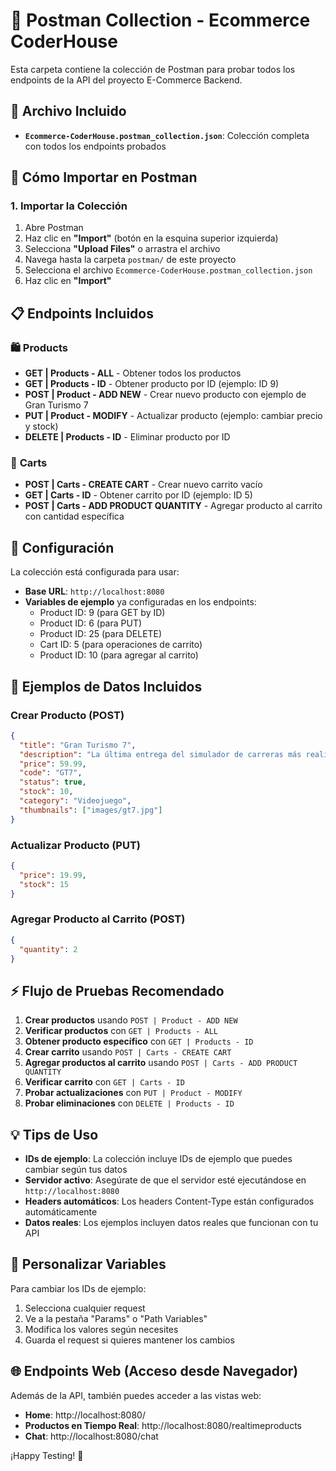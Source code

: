 # 📮 Postman Collection - Ecommerce CoderHouse

Esta carpeta contiene la colección de Postman para probar todos los endpoints de la API del proyecto E-Commerce Backend.

## 📁 Archivo Incluido

- **`Ecommerce-CoderHouse.postman_collection.json`**: Colección completa con todos los endpoints probados

## 🚀 Cómo Importar en Postman

### 1. Importar la Colección

1. Abre Postman
2. Haz clic en **"Import"** (botón en la esquina superior izquierda)
3. Selecciona **"Upload Files"** o arrastra el archivo
4. Navega hasta la carpeta `postman/` de este proyecto
5. Selecciona el archivo `Ecommerce-CoderHouse.postman_collection.json`
6. Haz clic en **"Import"**

## 📋 Endpoints Incluidos

### 🛍️ **Products**

- **GET | Products - ALL** - Obtener todos los productos
- **GET | Products - ID** - Obtener producto por ID (ejemplo: ID 9)
- **POST | Product - ADD NEW** - Crear nuevo producto con ejemplo de Gran Turismo 7
- **PUT | Product - MODIFY** - Actualizar producto (ejemplo: cambiar precio y stock)
- **DELETE | Products - ID** - Eliminar producto por ID

### 🛒 **Carts**

- **POST | Carts - CREATE CART** - Crear nuevo carrito vacío
- **GET | Carts - ID** - Obtener carrito por ID (ejemplo: ID 5)
- **POST | Carts - ADD PRODUCT QUANTITY** - Agregar producto al carrito con cantidad específica

## 🔧 Configuración

La colección está configurada para usar:

- **Base URL**: `http://localhost:8080`
- **Variables de ejemplo** ya configuradas en los endpoints:
  - Product ID: 9 (para GET by ID)
  - Product ID: 6 (para PUT)
  - Product ID: 25 (para DELETE)
  - Cart ID: 5 (para operaciones de carrito)
  - Product ID: 10 (para agregar al carrito)

## 📝 Ejemplos de Datos Incluidos

### Crear Producto (POST)

```json
{
  "title": "Gran Turismo 7",
  "description": "La última entrega del simulador de carreras más realista.",
  "price": 59.99,
  "code": "GT7",
  "status": true,
  "stock": 10,
  "category": "Videojuego",
  "thumbnails": ["images/gt7.jpg"]
}
```

### Actualizar Producto (PUT)

```json
{
  "price": 19.99,
  "stock": 15
}
```

### Agregar Producto al Carrito (POST)

```json
{
  "quantity": 2
}
```

## ⚡ Flujo de Pruebas Recomendado

1. **Crear productos** usando `POST | Product - ADD NEW`
2. **Verificar productos** con `GET | Products - ALL`
3. **Obtener producto específico** con `GET | Products - ID`
4. **Crear carrito** usando `POST | Carts - CREATE CART`
5. **Agregar productos al carrito** usando `POST | Carts - ADD PRODUCT QUANTITY`
6. **Verificar carrito** con `GET | Carts - ID`
7. **Probar actualizaciones** con `PUT | Product - MODIFY`
8. **Probar eliminaciones** con `DELETE | Products - ID`

## 💡 Tips de Uso

- **IDs de ejemplo**: La colección incluye IDs de ejemplo que puedes cambiar según tus datos
- **Servidor activo**: Asegúrate de que el servidor esté ejecutándose en `http://localhost:8080`
- **Headers automáticos**: Los headers Content-Type están configurados automáticamente
- **Datos reales**: Los ejemplos incluyen datos reales que funcionan con tu API

## 🔄 Personalizar Variables

Para cambiar los IDs de ejemplo:

1. Selecciona cualquier request
2. Ve a la pestaña "Params" o "Path Variables"
3. Modifica los valores según necesites
4. Guarda el request si quieres mantener los cambios

## 🌐 Endpoints Web (Acceso desde Navegador)

Además de la API, también puedes acceder a las vistas web:

- **Home**: http://localhost:8080/
- **Productos en Tiempo Real**: http://localhost:8080/realtimeproducts
- **Chat**: http://localhost:8080/chat

¡Happy Testing! 🚀
